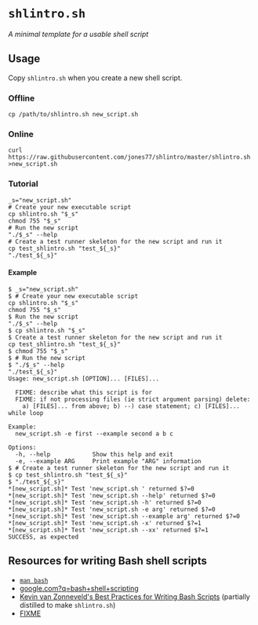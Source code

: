 # `shlintro.sh`

*A minimal template for a usable shell script*

## **Usage**

Copy `shlintro.sh` when you create a new shell script.

### Offline

    cp /path/to/shlintro.sh new_script.sh

### Online

    curl https://raw.githubusercontent.com/jones77/shlintro/master/shlintro.sh >new_script.sh

### Tutorial

    _s="new_script.sh"
    # Create your new executable script
    cp shlintro.sh "$_s"
    chmod 755 "$_s"
    # Run the new script
    "./$_s" --help
    # Create a test runner skeleton for the new script and run it
    cp test_shlintro.sh "test_${_s}"
    "./test_${_s}"

#### Example

    $ _s="new_script.sh"
    $ # Create your new executable script
    cp shlintro.sh "$_s"
    chmod 755 "$_s"
    $ Run the new script
    "./$_s" --help
    $ cp shlintro.sh "$_s"
    $ Create a test runner skeleton for the new script and run it
    cp test_shlintro.sh "test_${_s}"
    $ chmod 755 "$_s"
    $ # Run the new script
    $ "./$_s" --help
    "./test_${_s}"
    Usage: new_script.sh [OPTION]... [FILES]...

      FIXME: describe what this script is for
      FIXME: if not processing files (ie strict argument parsing) delete:
        a) [FILES]... from above; b) --) case statement; c) [FILES]... while loop

    Example:
      new_script.sh -e first --example second a b c

    Options:
      -h, --help            Show this help and exit
      -e, --example ARG     Print example "ARG" information
    $ # Create a test runner skeleton for the new script and run it
    $ cp test_shlintro.sh "test_${_s}"
    $ "./test_${_s}"
    *[new_script.sh]* Test 'new_script.sh ' returned $?=0
    *[new_script.sh]* Test 'new_script.sh --help' returned $?=0
    *[new_script.sh]* Test 'new_script.sh -h' returned $?=0
    *[new_script.sh]* Test 'new_script.sh -e arg' returned $?=0
    *[new_script.sh]* Test 'new_script.sh --example arg' returned $?=0
    *[new_script.sh]* Test 'new_script.sh -x' returned $?=1
    *[new_script.sh]* Test 'new_script.sh --xx' returned $?=1
    SUCCESS, as expected

## **Resources for writing Bash shell scripts**

* [`man bash`](https://tiswww.case.edu/php/chet/bash/bash.html)
* [google.com?q=bash+shell+scripting](http://google.com?q=bash+shell+scripting)
* [Kevin van Zonneveld's Best Practices for Writing Bash
  Scripts](http://kvz.io/blog/2013/11/21/bash-best-practices/) (partially
  distilled to make `shlintro.sh`)
* [FIXME](https://en.wikipedia.org/wiki/Don%27t_repeat_yourself)

<!--

# TODO

* Create a graph out of:

    git log --follow --stat shlintro.sh | grep 'changed\|insertion\|deletion

    git log --follow --stat shlintro.sh | grep '^ shlintro'

-->
